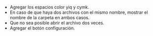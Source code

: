 *  Agregar los espacios color yiq y cymk.
*  En caso de que haya dos archivos con el mismo nombre, mostrar el nombre de
   la carpeta en ambos casos.
*  Que no sea posible abrir el archivo dos veces.
*  Agregar el botón configuración.
